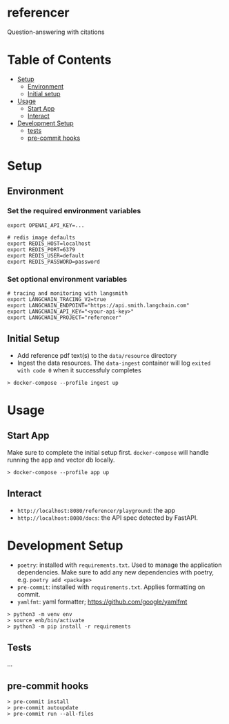 # referencer
Question-answering with citations

# Table of Contents
- [Setup](#setup)
  - [Environment](#environment)
  - [Initial setup](#initial-setup)
- [Usage](#usage)
  - [Start App](#start-app)
  - [Interact](#interact)
- [Development Setup](#development-setup)
  - [tests](#tests)
  - [pre-commit hooks](#pre-commit-hooks)


# Setup 

## Environment
### Set the required environment variables
```
export OPENAI_API_KEY=...

# redis image defaults
export REDIS_HOST=localhost
export REDIS_PORT=6379
export REDIS_USER=default
export REDIS_PASSWORD=password
```

### Set **optional** environment variables
```
# tracing and monitoring with langsmith
export LANGCHAIN_TRACING_V2=true
export LANGCHAIN_ENDPOINT="https://api.smith.langchain.com"
export LANGCHAIN_API_KEY="<your-api-key>"
export LANGCHAIN_PROJECT="referencer"

```

## Initial Setup
- Add reference pdf text(s) to the `data/resource` directory
- Ingest the data resources. The `data-ingest` container will log `exited with code 0` when it successfuly completes
```
> docker-compose --profile ingest up
``` 

# Usage
## Start App
Make sure to complete the initial setup first. `docker-compose` will handle running the app and vector db locally.
```
> docker-compose --profile app up
```

## Interact 
- `http://localhost:8080/referencer/playground`: the app
- `http://localhost:8080/docs`: the API spec detected by FastAPI.


# Development Setup
- `poetry`: installed with `requirements.txt`. Used to manage the application dependencies. Make sure to add any new dependencies with poetry, e.g. `poetry add <package>`
- `pre-commit`: installed with `requirements.txt`. Applies formatting on commit.
- `yamlfmt`: yaml formatter; https://github.com/google/yamlfmt

```
> python3 -m venv env
> source enb/bin/activate
> python3 -m pip install -r requirements
```

## Tests
...

## pre-commit hooks
```
> pre-commit install
> pre-commit autoupdate
> pre-commit run --all-files
```
